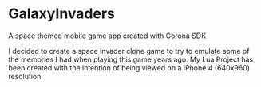 # GalaxyInvaders
A space themed mobile game app created with Corona SDK 

I decided to create a space invader clone game to try to emulate some of the memories I had when playing this game years ago. My Lua Project has been created with the intention of being viewed on a iPhone 4 (640x960) resolution.
